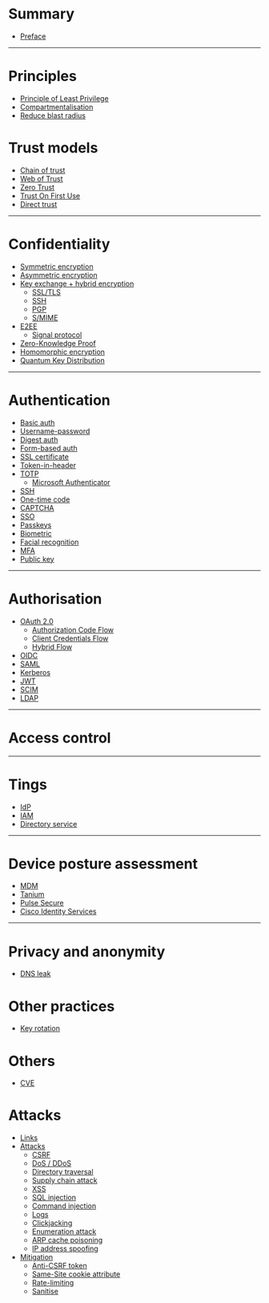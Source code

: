 # Summary

- [Preface](./preface.md)

---

# Principles

- [Principle of Least Privilege]()
- [Compartmentalisation]()
- [Reduce blast radius](./reduce-blast-radius.md)

# Trust models

- [Chain of trust](./trust-models/chain-of-trust.md)
- [Web of Trust]()
- [Zero Trust](./trust-models/zero-trust.md)
- [Trust On First Use]()
- [Direct trust]()

---

# Confidentiality

- [Symmetric encryption]()
- [Asymmetric encryption]()
- [Key exchange + hybrid encryption]()
  - [SSL/TLS](./confidentiality/ssl-tls.md)
  - [SSH]()
  - [PGP](./confidentiality/pgp.md)
  - [S/MIME]()
- [E2EE]()
  - [Signal protocol]()
- [Zero-Knowledge Proof]()
- [Homomorphic encryption]()
- [Quantum Key Distribution]()

---

# Authentication

- [Basic auth](./authentication/basic-auth.md)
- [Username-password]()
- [Digest auth]()
- [Form-based auth]()
- [SSL certificate]()
- [Token-in-header]()
- [TOTP](./authentication/totp.md)
  - [Microsoft Authenticator]()
- [SSH]()
- [One-time code]()
- [CAPTCHA]()
- [SSO]()
- [Passkeys](./authentication/passkeys.md)
- [Biometric]()
- [Facial recognition]()
- [MFA]()
- [Public key]()

---

# Authorisation

- [OAuth 2.0](./authorisation/oauth2-0.md)
  - [Authorization Code Flow](./oauth2-0/authorization-code-flow.md)
  - [Client Credentials Flow]()
  - [Hybrid Flow]()
- [OIDC](./authorisation/oidc.md)
- [SAML](./authorisation/saml.md)
- [Kerberos]()
- [JWT]()
- [SCIM]()
- [LDAP]()

---

# Access control

---

# Tings

- [IdP](./idp.md)
- [IAM](./iam.md)
- [Directory service](./directory-service.md)

---

# Device posture assessment

- [MDM]()
- [Tanium]()
- [Pulse Secure]()
- [Cisco Identity Services]()

---

# Privacy and anonymity

- [DNS leak]()

# Other practices

- [Key rotation](./key-rotation.md)

# Others

- [CVE](./cve.md)

# Attacks

- [Links](./links.md)
- [Attacks]()
    - [CSRF](./attacks/csrf.md)
    - [DoS / DDoS](./attacks/dos-ddos.md)
    - [Directory traversal](./attacks/directory-traversal.md)
    - [Supply chain attack](./attacks/supply-chain-attack.md)
    - [XSS]()
    - [SQL injection]()
    - [Command injection]()
    - [Logs]()
    - [Clickjacking]()
    - [Enumeration attack]()
    - [ARP cache poisoning](./attacks/arp-cache-poisoning.md)
    - [IP address spoofing](./attacks/ip-address-spoofing.md)
- [Mitigation](./mitigation.md)
    - [Anti-CSRF token](./mitigation/anti-csrf-token.md)
    - [Same-Site cookie attribute](./mitigation/same-site-cookie-attribute.md)
    - [Rate-limiting]()
    - [Sanitise]()
